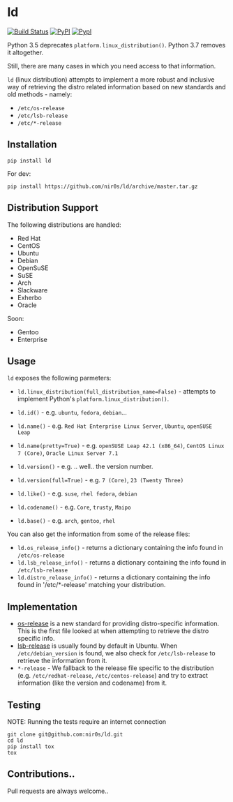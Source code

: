 ld
==

[![Build Status](https://travis-ci.org/nir0s/ld.svg?branch=master)](https://travis-ci.org/nir0s/ld)
[![PyPI](http://img.shields.io/pypi/dm/ld.svg)](http://img.shields.io/pypi/dm/ld.svg)
[![PypI](http://img.shields.io/pypi/v/ld.svg)](http://img.shields.io/pypi/v/ld.svg)

Python 3.5 deprecates `platform.linux_distribution()`.
Python 3.7 removes it altogether.

Still, there are many cases in which you need access to that information.

`ld` (linux distribution) attempts to implement a more robust and inclusive way of retrieving the distro related information based on new standards and old methods - namely:

* `/etc/os-release`
* `/etc/lsb-release`
* `/etc/*-release`

## Installation

```shell
pip install ld
```

For dev:

```shell
pip install https://github.com/nir0s/ld/archive/master.tar.gz
```

## Distribution Support

The following distributions are handled:

* Red Hat
* CentOS
* Ubuntu
* Debian
* OpenSuSE
* SuSE
* Arch
* Slackware
* Exherbo
* Oracle

Soon:

* Gentoo
* Enterprise


## Usage

`ld` exposes the following parmeters:

* `ld.linux_distribution(full_distribution_name=False)` - attempts to implement Python's `platform.linux_distribution()`.

* `ld.id()` - e.g. `ubuntu`, `fedora`, `debian`...
* `ld.name()` - e.g. `Red Hat Enterprise Linux Server`, `Ubuntu`, `openSUSE Leap`
* `ld.name(pretty=True)` - e.g. `openSUSE Leap 42.1 (x86_64)`, `CentOS Linux 7 (Core)`, `Oracle Linux Server 7.1`
* `ld.version()` - e.g. .. well.. the version number.
* `ld.version(full=True)` - e.g. `7 (Core)`, `23 (Twenty Three)`
* `ld.like()` - e.g. `suse`, `rhel fedora`, `debian`
* `ld.codename()` - e.g. `Core`, `trusty`, `Maipo`
* `ld.base()` - e.g. `arch`, `gentoo`, `rhel`

You can also get the information from some of the release files:

* `ld.os_release_info()` - returns a dictionary containing the info found in `/etc/os-release`
* `ld.lsb_release_info()` - returns a dictionary containing the info found in `/etc/lsb-release`
* `ld.distro_release_info()` - returns a dictionary containing the info found in '/etc/*-release' matching your distribution.

## Implementation

* [os-release](http://www.freedesktop.org/software/systemd/man/os-release.html) is a new standard for providing distro-specific information. This is the first file looked at when attempting to retrieve the distro specific info.
* [lsb-release](http://linux.die.net/man/1/lsb_release) is usually found by default in Ubuntu. When `/etc/debian_version` is found, we also check for `/etc/lsb-release` to retrieve the information from it.
* `*-release` - We fallback to the release file specific to the distribution (e.g. `/etc/redhat-release`, `/etc/centos-release`) and try to extract information (like the version and codename) from it.

## Testing

NOTE: Running the tests require an internet connection

```shell
git clone git@github.com:nir0s/ld.git
cd ld
pip install tox
tox
```

## Contributions..

Pull requests are always welcome..
